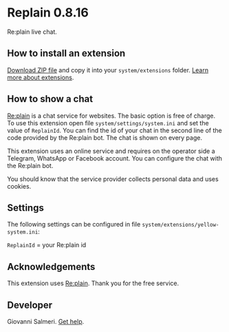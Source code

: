 # Replain 0.8.16

Re:plain live chat.

<p align="SCREENSHOT.png?raw=true" alt="Screenshot"></p>

## How to install an extension

[Download ZIP file](https://github.com/GiovanniSalmeri/yellow-replain/archive/refs/heads/main.zip) and copy it into your `system/extensions` folder. [Learn more about extensions](https://github.com/annaesvensson/yellow-update).

## How to show a chat

[Re:plain](https://replain.cc/) is a chat service for websites. The basic option is free of charge. To use this extension open file `system/settings/system.ini` and set the value of `ReplainId`. You can find the id of your chat in the second line of the code provided by the Re:plain bot. The chat is shown on every page.

This extension uses an online service and requires on the operator side a Telegram, WhatsApp or Facebook account. You can configure the chat with the Re:plain bot.

You should know that the service provider collects personal data and uses cookies.

## Settings

The following settings can be configured in file `system/extensions/yellow-system.ini`:

`ReplainId` = your Re:plain id

## Acknowledgements

This extension uses [Re:plain](https://replain.cc/). Thank you for the free service.

## Developer

Giovanni Salmeri. [Get help](https://datenstrom.se/yellow/help/).
